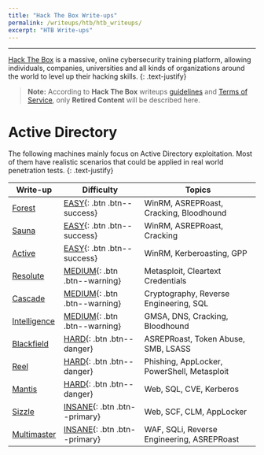 ```yaml
---
title: "Hack The Box Write-ups"
permalink: /writeups/htb/htb_writeups/
excerpt: "HTB Write-ups"
---
```


---
[Hack The Box](https://www.hackthebox.com) is a massive, online cybersecurity training platform, allowing individuals, companies, universities and all kinds of organizations around the world to level up their hacking skills.
{: .text-justify}

>**Note:** According to **Hack The Box** writeups [guidelines](https://help.hackthebox.com/en/articles/5188925-c-streaming-writeups-walkthrough-guidelines) and [Terms of Service](https://hackthebox.com/tos), only **Retired Content** will be described here.


# Active Directory

The following machines mainly focus on Active Directory exploitation. Most of them have realistic scenarios that could be applied in real world penetration tests.
{: .text-justify}

Write-up | Difficulty | Topics
-------- | ---------- | -----
[Forest](/writeups/htb/forest/) | [EASY](#){: .btn .btn--success} | WinRM, ASREPRoast, Cracking, Bloodhound
[Sauna](/writeups/htb/sauna/) | [EASY](#){: .btn .btn--success} | WinRM, ASREPRoast, Cracking
[Active](/writeups/htb/active/) | [EASY](#){: .btn .btn--success} | WinRM, Kerberoasting, GPP
[Resolute](/writeups/htb/resolute/) | [MEDIUM](#){: .btn .btn--warning} | Metasploit, Cleartext Credentials
[Cascade](/writeups/htb/cascade/) | [MEDIUM](#){: .btn .btn--warning} | Cryptography, Reverse Engineering, SQL
[Intelligence](/writeups/htb/intelligence/) | [MEDIUM](#){: .btn .btn--warning} | GMSA, DNS, Cracking, Bloodhound
[Blackfield](/writeups/htb/blackfield/) | [HARD](#){: .btn .btn--danger} | ASREPRoast, Token Abuse, SMB, LSASS
[Reel](/writeups/htb/reel/) | [HARD](#){: .btn .btn--danger} | Phishing, AppLocker, PowerShell, Metasploit
[Mantis](/writeups/htb/mantis/) | [HARD](#){: .btn .btn--danger} | Web, SQL, CVE, Kerberos
[Sizzle](/writeups/htb/sizzle/) | [INSANE](#){: .btn .btn--primary} | Web, SCF, CLM, AppLocker
[Multimaster](/writeups/htb/multimaster/) | [INSANE](#){: .btn .btn--primary} | WAF, SQLi, Reverse Engineering, ASREPRoast
